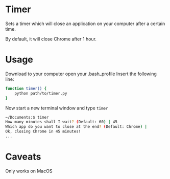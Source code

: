 # Timer

Sets a timer which will close an application on your computer after a certain time.

By default, it will close Chrome after 1 hour.

# Usage
Download to your computer
open your .bash_profile
Insert the following line:
```bash
function timer() {
    python path/to/timer.py
}
```

Now start a new terminal window and type `timer`

```bash
~/Documents:$ timer
How many minutes shall I wait? (Default: 60) | 45
Which app do you want to close at the end? (Default: Chrome) |
Ok, closing Chrome in 45 minutes!
...
```

# Caveats
Only works on MacOS
